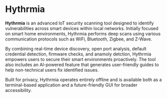 # Hythrmia

**Hythrmia** is an advanced IoT security scanning tool designed to identify vulnerabilities across smart devices within local networks. Initially focused on smart home environments, Hythrmia performs deep scans using various communication protocols such as WiFi, Bluetooth, Zigbee, and Z-Wave.

By combining real-time device discovery, open port analysis, default credential detection, firmware checks, and anamoly detction, Hythrmia empowers users to secure their smart environments proactively. The tool also includes an AI-powered feature that generates user-friendly guides to help non-technical users fix identified issues.

Built for privacy, Hythrmia operates entirely offline and is available both as a terminal-based application and a future-friendly GUI for broader accessibility.
